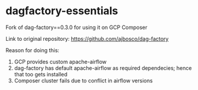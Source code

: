 # dagfactory-essentials
Fork of dag-factory==0.3.0 for using it on GCP Composer 

Link to original repository: https://github.com/ajbosco/dag-factory

Reason for doing this: 
1. GCP provides custom apache-airflow
2. dag-factory has default apache-airflow as required dependecies; hence that too gets installed
3. Composer cluster fails due to conflict in airflow versions
